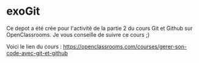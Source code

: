 # exoGit
Ce depot a été crée pour l'activité de la partie 2 du cours Git et Github sur OpenClassrooms.
Je vous conseille de suivre ce cours ;)

Voici le lien du cours : 
https://openclassrooms.com/courses/gerer-son-code-avec-git-et-github